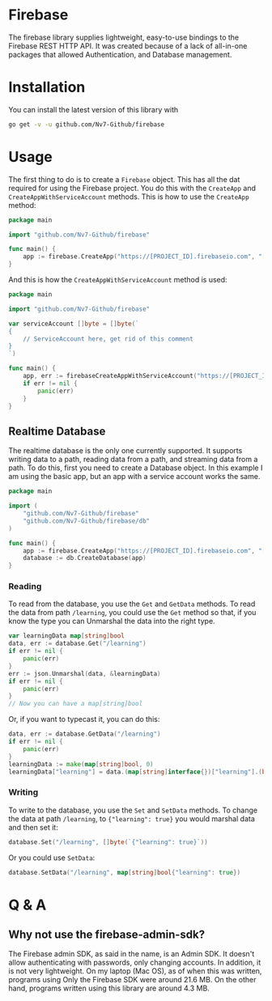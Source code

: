 # Firebase
The firebase library supplies lightweight, easy-to-use bindings to the Firebase REST HTTP API. It was created because of a lack of all-in-one packages that allowed Authentication, and Database management.

# Installation
You can install the latest version of this library with
```bash
go get -v -u github.com/Nv7-Github/firebase
```

# Usage
The first thing to do is to create a `Firebase` object. This has all the dat required for using the Firebase project. You do this with the `CreateApp` and `CreateAppWithServiceAccount` methods. This is how to use the `CreateApp` method:
```go
package main

import "github.com/Nv7-Github/firebase"

func main() {
    app := firebase.CreateApp("https://[PROJECT_ID].firebaseio.com", "[API_KEY]")
}
```
And this is how the `CreateAppWithServiceAccount` method is used:
```go
package main

import "github.com/Nv7-Github/firebase"

var serviceAccount []byte = []byte(`
{
	// ServiceAccount here, get rid of this comment
}
`)

func main() {
    app, err := firebaseCreateAppWithServiceAccount("https://[PROJECT_ID].firebaseio.com", "[API_KEY]", serviceAccount)
    if err != nil {
        panic(err)
    }
}
```
## Realtime Database
The realtime database is the only one currently supported. It supports writing data to a path, reading data from a path, and streaming data from a path. To do this, first you need to create a Database object. In this example I am using the basic app, but an app with a service account works the same. 
```go
package main

import (
    "github.com/Nv7-Github/firebase"
    "github.com/Nv7-Github/firebase/db"
)

func main() {
    app := firebase.CreateApp("https://[PROJECT_ID].firebaseio.com", "[API_KEY]")
    database := db.CreateDatabase(app)
}
```
### Reading
To read from the database, you use the `Get` and `GetData` methods. To read the data from path `/learning`, you could use the `Get` method so that, if you know the type you can Unmarshal the data into the right type.
```go
var learningData map[string]bool
data, err := database.Get("/learning")
if err != nil {
    panic(err)
}
err := json.Unmarshal(data, &learningData)
if err != nil {
    panic(err)
}
// Now you can have a map[string]bool
```
Or, if you want to typecast it, you can do this:
```go
data, err := database.GetData("/learning")
if err != nil {
    panic(err)
}
learningData := make(map[string]bool, 0)
learningData["learning"] = data.(map[string]interface{})["learning"].(bool)
```

### Writing
To write to the database, you use the `Set` and `SetData` methods. To change the data at path `/learning`, to `{"learning": true}` you would marshal data and then set it:
```go
database.Set("/learning", []byte(`{"learning": true}`))
```
Or you could use `SetData`:

```go
database.SetData("/learning", map[string]bool{"learning": true})
```


# Q & A
## Why not use the firebase-admin-sdk?
The Firebase admin SDK, as said in the name, is an Admin SDK. It doesn't allow authenticating with passwords, only changing accounts. In addition, it is not very lightweight. On my laptop (Mac OS), as of when this was written, programs using Only the Firebase SDK were around 21.6 MB. On the other hand, programs written using this library are around 4.3 MB.
